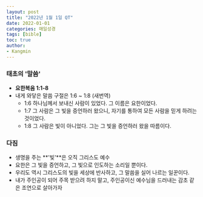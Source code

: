 ```yaml
---
layout: post
title: "2022년 1월 1일 QT"
date: 2022-01-01
categories: 매일성경
tags: [bible]
toc: true
author:
- Kangmin
---
```


### 태초의 '말씀'
- **요한복음 1:1-8**
- 내게 와닿은 말씀 구절은 1:6 ~ 1:8 (새번역)
  - 1:6 하나님께서 보내신 사람이 있었다. 그 이름은 요한이었다.
  - 1:7 그 사람은 그 빛을 증언하러 왔으니, 자기를 통하여 모든 사람을 믿게 하려는 것이었다.
  - 1:8 그 사람은 빛이 아니었다. 그는 그 빛을 증언하러 왔을 따름이다.

### 다짐
- 생명을 주는 **'빛'**은 오직 그리스도 예수
- 요한은 그 빛을 증언하고, 그 빛으로 인도하는 소리일 뿐이다.
- 우리도 역시 그리스도의 빛을 세상에 반사하고, 그 말씀을 실어 나르는 일꾼이다.
- 내가 주인공이 되어 주목 받으려 하지 말고, 주인공이신 예수님을 드러내는 감초 같은 조연으로 살아가자
